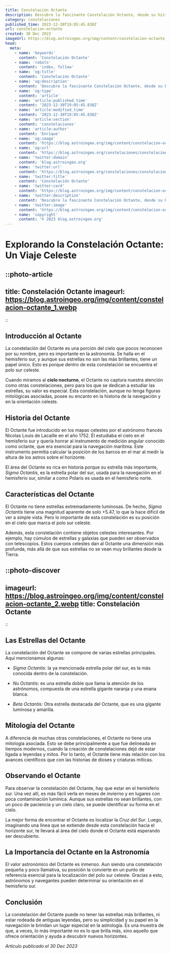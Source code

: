 ```yaml
---
title: Constelación Octante
description: Descubre la fascinante Constelación Octante, desde su historia y estrellas principales hasta cómo localizarla en el cielo nocturno.
category: constelaciones
published_time: 2023-12-30T19:05:45.838Z
url: constelacion-octante
created: 30 Dec 2023
imageUrl: https://blog.astroingeo.org/img/content/constelacion-octante_1.webp
head:
  meta:
    - name: 'keywords'
      content: 'Constelación Octante'
    - name: 'robots'
      content: 'index, follow'
    - name: 'og:title'
      content: 'Constelación Octante'
    - name: 'og:description'
      content: 'Descubre la fascinante Constelación Octante, desde su historia y estrellas principales hasta cómo localizarla en el cielo nocturno.'
    - name: 'og:type'
      content: 'article'
    - name: 'article:published_time'
      content: '2023-12-30T19:05:45.838Z'
    - name: 'article:modified_time'
      content: '2023-12-30T19:05:45.838Z'
    - name: 'article:section'
      content: 'constelaciones'
    - name: 'article:author'
      content: 'Enrique'
    - name: 'og:image'
      content: 'https://blog.astroingeo.org/img/content/constelacion-octante_1.webp'
    - name: 'og:url'
      content: 'https://blog.astroingeo.org/constelaciones/constelacion-octante'
    - name: 'twitter:domain'
      content: 'blog.astroingeo.org'
    - name: 'twitter:url'
      content: 'https://blog.astroingeo.org/constelaciones/constelacion-octante'
    - name: 'twitter:title'
      content: 'Constelación Octante'
    - name: 'twitter:card'
      content: 'https://blog.astroingeo.org/img/content/constelacion-octante_1.webp'
    - name: 'twitter:description'
      content: 'Descubre la fascinante Constelación Octante, desde su historia y estrellas principales hasta cómo localizarla en el cielo nocturno.'
    - name: 'twitter:image'
      content: 'https://blog.astroingeo.org/img/content/constelacion-octante_1.webp'
    - name: 'copyright'
      content: '© 2023 blog.astroingeo.org'
---
```

# Explorando la Constelación Octante: Un Viaje Celeste

::photo-article
---
title: Constelación Octante
imageurl: https://blog.astroingeo.org/img/content/constelacion-octante_1.webp
---
::

## Introducción al Octante

La constelación del Octante es una porción del cielo que pocos reconocen por su nombre, pero es importante en la astronomía. Se halla en el hemisferio sur, y aunque sus estrellas no son las más brillantes, tiene un papel único. Esto es porque dentro de esta constelación se encuentra el polo sur celeste.

Cuando miramos al **cielo nocturno**, el Octante no captura nuestra atención como otras constelaciones, pero para los que se dedican a estudiar las estrellas, su valor es especial. Esta constelación, aunque no tenga figuras mitológicas asociadas, posee su encanto en la historia de la navegación y en la orientación celeste.

## Historia del Octante

El Octante fue introducido en los mapas celestes por el astrónomo francés Nicolas Louis de Lacaille en el año 1752. Él estudiaba el cielo en el hemisferio sur y quería honrar al instrumento de medición angular conocido como octante, que era esencial para la navegación marítima. Este instrumento permitía calcular la posición de los barcos en el mar al medir la altura de los astros sobre el horizonte.

El área del Octante es rica en historia porque su estrella más importante, *Sigma Octantis*, es la estrella polar del sur, usada para la navegación en el hemisferio sur, similar a como Polaris es usada en el hemisferio norte.

## Características del Octante

El Octante no tiene estrellas extremadamente luminosas. De hecho, *Sigma Octantis* tiene una magnitud aparente de solo +5.47, lo que la hace difícil de ver a simple vista. Pero lo importante de esta constelación es su posición en el cielo que marca el polo sur celeste.

Además, esta constelación contiene objetos celestes interesantes. Por ejemplo, hay cúmulos de estrellas y galaxias que pueden ser observados con telescopios. Estos cuerpos celestes dan al Octante una dimensión más profunda, más allá de que sus estrellas no se vean muy brillantes desde la Tierra.


::photo-discover
---
imageurl: https://blog.astroingeo.org/img/content/constelacion-octante_2.webp
title: Constelación Octante
---
::

## Las Estrellas del Octante

La constelación del Octante se compone de varias estrellas principales. Aquí mencionamos algunas:

- *Sigma Octantis*: la ya mencionada estrella polar del sur, es la más conocida dentro de la constelación.
  
- *Nu Octantis*: es una estrella doble que llama la atención de los astrónomos, compuesta de una estrella gigante naranja y una enana blanca.
  
- *Beta Octantis*: Otra estrella destacada del Octante, que es una gigante luminosa y amarilla.

## Mitología del Octante

A diferencia de muchas otras constelaciones, el Octante no tiene una mitología asociada. Esto se debe principalmente a que fue delineada en tiempos modernos, cuando la creación de constelaciones dejó de estar ligada a leyendas y mitos. Por lo tanto, el Octante tiene más relación con los avances científicos que con las historias de dioses y criaturas míticas.

## Observando el Octante

Para observar la constelación del Octante, hay que estar en el hemisferio sur. Una vez allí, es más fácil verla en meses de invierno y en lugares con poca contaminación lumínica. Aunque sus estrellas no sean brillantes, con un poco de paciencia y un cielo claro, se puede identificar su forma en el cielo.

La mejor forma de encontrar el Octante es localizar la *Cruz del Sur*. Luego, imaginando una línea que se extiende desde esta constelación hacia el horizonte sur, te llevará al área del cielo donde el Octante está esperando ser descubierto.

## La Importancia del Octante en la Astronomía

El valor astronómico del Octante es inmenso. Aun siendo una constelación pequeña y poco llamativa, su posición la convierte en un punto de referencia esencial para la localización del polo sur celeste. Gracias a esto, astrónomos y navegantes pueden determinar su orientación en el hemisferio sur.

## Conclusión

La constelación del Octante puede no tener las estrellas más brillantes, ni estar rodeada de antiguas leyendas, pero su simplicidad y su papel en la navegación le brindan un lugar especial en la astrología. Es una muestra de que, a veces, lo más importante no es lo que brilla más, sino aquello que ofrece orientación y ayuda a descubrir nuevos horizontes.

_Artículo publicado el 30 Dec 2023_